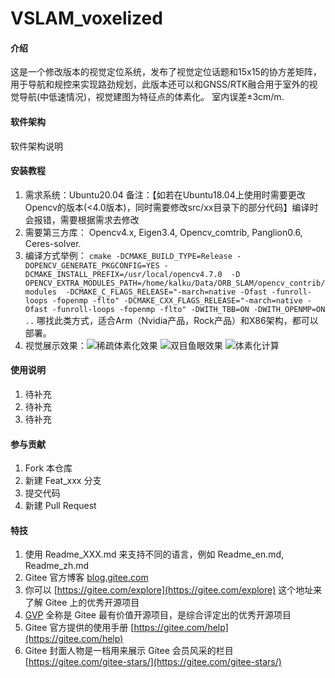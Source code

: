 # VSLAM_voxelized

#### 介绍
这是一个修改版本的视觉定位系统，发布了视觉定位话题和15x15的协方差矩阵，用于导航和规控来实现路劲规划，此版本还可以和GNSS/RTK融合用于室外的视觉导航(中低速情况)，视觉建图为特征点的体素化。 室内误差±3cm/m.

#### 软件架构
软件架构说明


#### 安装教程



1.  需求系统：Ubuntu20.04  备注：【如若在Ubuntu18.04上使用时需要更改Opencv的版本(<4.0版本)，同时需要修改src/xx目录下的部分代码】编译时会报错，需要根据需求去修改
2.  需要第三方库： 
               Opencv4.x, Eigen3.4, Opencv_comtrib, Panglion0.6, Ceres-solver.
3.  编译方式举例：
                `cmake -DCMAKE_BUILD_TYPE=Release -DOPENCV_GENERATE_PKGCONFIG=YES -DCMAKE_INSTALL_PREFIX=/usr/local/opencv4.7.0  -D OPENCV_EXTRA_MODULES_PATH=/home/kalku/Data/ORB_SLAM/opencv_contrib/modules  -DCMAKE_C_FLAGS_RELEASE="-march=native -Ofast -funroll-loops -fopenmp -flto" -DCMAKE_CXX_FLAGS_RELEASE="-march=native -Ofast -funroll-loops -fopenmp -flto" -DWITH_TBB=ON -DWITH_OPENMP=ON ..`  哪找此类方式，适合Arm（Nvidia产品，Rock产品）和X86架构，都可以部署。
4.  视觉展示效果：![稀疏体素化效果](error/WechatIMG77.jpeg)
                ![双目鱼眼效果](WechatIMG76.jpeg)
                ![体素化计算](error/WechatIMG75.jpeg)
                
    

#### 使用说明

1.  待补充
2.  待补充
3.  待补充

#### 参与贡献

1.  Fork 本仓库
2.  新建 Feat_xxx 分支
3.  提交代码
4.  新建 Pull Request


#### 特技

1.  使用 Readme\_XXX.md 来支持不同的语言，例如 Readme\_en.md, Readme\_zh.md
2.  Gitee 官方博客 [blog.gitee.com](https://blog.gitee.com)
3.  你可以 [https://gitee.com/explore](https://gitee.com/explore) 这个地址来了解 Gitee 上的优秀开源项目
4.  [GVP](https://gitee.com/gvp) 全称是 Gitee 最有价值开源项目，是综合评定出的优秀开源项目
5.  Gitee 官方提供的使用手册 [https://gitee.com/help](https://gitee.com/help)
6.  Gitee 封面人物是一档用来展示 Gitee 会员风采的栏目 [https://gitee.com/gitee-stars/](https://gitee.com/gitee-stars/)

